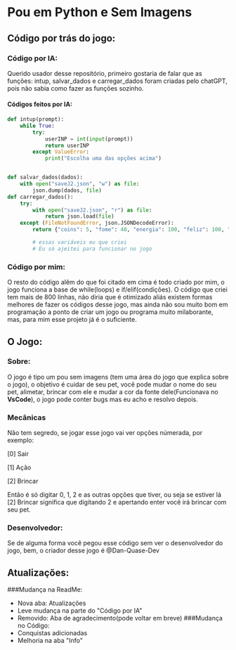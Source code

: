 # Pou em Python e Sem Imagens

## Código por trás do jogo:

### Código por IA:

Querido usador desse repositório, primeiro gostaria de falar que as funções: intup, salvar_dados e carregar_dados foram criadas pelo chatGPT, pois não sabia como fazer as funções sozinho.
#### Códigos feitos por IA:
```python
def intup(prompt):
    while True:
        try:
            userINP = int(input(prompt))
            return userINP
        except ValueError:
            print("Escolha uma das opções acima")


def salvar_dados(dados):
    with open("saveJ2.json", "w") as file:
        json.dump(dados, file)
def carregar_dados():
    try:
        with open("saveJ2.json", "r") as file:
            return json.load(file)
    except (FileNotFoundError, json.JSONDecodeError):
        return {"coins": 5, "fome": 40, "energia": 100, "feliz": 100, "nome": "Pou", "pontuaçãoMaxima": 0, "vermelhoComprado": False, "azulClaroComprado": False, "azulEscuroComprado": False, "verdeComprado": False, "amareloComprado": False, "roxoComprado": False, "Dolf": False, "nessecidades": 0, "banho": 0, "pao": 0, "salada": 0, "pastel": 1, "coxinha": 0, "AmigoDoDolf": False, "Alimentado": False, "GuerreiroMatematico": False, "sortudo": False, "NameTag": False, "rico": False, "nomes": 0, "comidasDadas": 0, "vezes": 0}  

        # essas variáveis eu que criei
        # Eu só ajeitei para funcionar no jogo

```

###  Código por mim:

O resto do código alêm do que foi citado em cima é todo criado por mim, o jogo funciona a base de while(loops) e if/elif(condições).
O código que criei tem mais  de 800 linhas, não diria que é otimizado aliás existem formas melhores de fazer os códigos desse jogo, mas ainda não sou muito bom em programação a ponto de criar um jogo ou programa muito milaborante, mas, para mim esse projeto já é o suficiente.


## O Jogo:

### Sobre:
O jogo é tipo um pou sem imagens (tem uma área do jogo que explica sobre o jogo), o objetivo é cuidar de seu pet, você pode mudar o nome do seu pet, alimetar, brincar com ele e mudar a cor da fonte dele(Funcionava no **VsCode**), o jogo pode conter bugs mas eu acho e resolvo depois.

### Mecânicas

Não tem segredo, se jogar esse jogo vai ver opções númerada, por exemplo:

[0] Sair

[1] Ação

[2] Brincar

Então é só digitar 0, 1, 2 e as outras opções que tiver, ou seja se estiver lá [2] Brincar significa que digitando 2 e apertando enter você irá brincar com seu pet.

### Desenvolvedor:

Se de alguma forma você pegou esse código sem ver o desenvolvedor do jogo, bem, o criador desse jogo é @Dan-Quase-Dev


## Atualizações:
###Mudança na ReadMe:
- Nova aba: Atualizações
- Leve mudança na parte do "Código por IA"
- Removido: Aba de agradecimento(pode voltar em breve)
###Mudança no Código:
- Conquistas adicionadas
- Melhoria na aba "Info"
